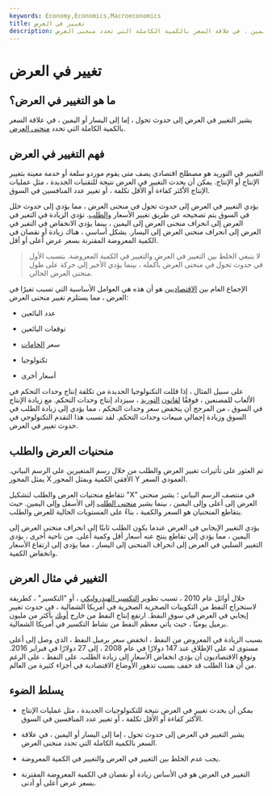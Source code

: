 ```yaml
---
keywords: Economy,Economics,Macroeconomics
title: تغيير في العرض
description: يشير التغيير في العرض إلى حدوث تحول ، إما إلى اليسار أو اليمين ، في علاقة السعر بالكمية الكاملة التي تحدد منحنى العرض.
---
```


# تغيير في العرض
## ما هو التغيير في العرض؟

يشير التغيير في العرض إلى حدوث تحول ، إما إلى اليسار أو اليمين ، في علاقة السعر بالكمية الكاملة التي تحدد [منحنى العرض](/supply-curve).

## فهم التغيير في العرض

التغيير في التوريد هو مصطلح اقتصادي يصف متى يقوم موردو سلعة أو خدمة معينة بتغيير الإنتاج أو الإنتاج. يمكن أن يحدث التغيير في العرض نتيجة للتقنيات الجديدة ، مثل عمليات الإنتاج الأكثر كفاءة أو الأقل تكلفة ، أو تغيير عدد المنافسين في السوق.

يؤدي التغيير في العرض إلى حدوث تحول في منحنى العرض ، مما يؤدي إلى حدوث خلل في السوق يتم تصحيحه عن طريق تغيير الأسعار [والطلب](/demand). تؤدي الزيادة في التغير في العرض إلى انحراف منحنى العرض إلى اليمين ، بينما يؤدي الانخفاض في التغير في العرض إلى انحراف منحنى العرض إلى اليسار. بشكل أساسي ، هناك زيادة أو نقصان في الكمية المعروضة المقترنة بسعر عرض أعلى أو أقل.

> لا ينبغي الخلط بين التغيير في العرض والتغيير في الكمية المعروضة. يتسبب الأول في حدوث تحول في منحنى العرض بأكمله ، بينما يؤدي الأخير إلى حركة على طول منحنى العرض الحالي.

>

الإجماع العام بين [الاقتصاديين](/economist) هو أن هذه هي العوامل الأساسية التي تسبب تغيرًا في العرض ، مما يستلزم تغيير منحنى العرض:

- عدد البائعين

- توقعات البائعين

- سعر [الخامات](/rawmaterials)

- تكنولوجيا

- أسعار أخرى

على سبيل المثال ، إذا قللت التكنولوجيا الجديدة من تكلفة إنتاج وحدات التحكم في الألعاب للمصنعين ، فوفقًا [لقانون](/lawofsupply) [التوريد](/lawofsupply) ، سيزداد إنتاج وحدات التحكم. مع زيادة الإنتاج في السوق ، من المرجح أن ينخفض سعر وحدات التحكم ، مما يؤدي إلى زيادة الطلب في السوق وزيادة إجمالي مبيعات وحدات التحكم. لقد تسبب هذا التقدم التكنولوجي في حدوث تغيير في العرض.

## منحنيات العرض والطلب

تم العثور على تأثيرات تغيير العرض والطلب من خلال رسم المتغيرين على الرسم البياني. يمثل المحور X الأفقي الكمية ويمثل المحور Y العمودي السعر.

تتقاطع منحنيات العرض والطلب لتشكيل "X" في منتصف الرسم البياني ؛ يشير منحنى العرض إلى أعلى وإلى اليمين ، بينما يشير [منحنى الطلب](/demand-curve) إلى الأسفل وإلى اليمين. حيث يتقاطع المنحنيان هو السعر والكمية ، بناءً على المستويات الحالية للعرض والطلب.

يؤدي التغيير الإيجابي في العرض عندما يكون الطلب ثابتًا إلى انحراف منحنى العرض إلى اليمين ، مما يؤدي إلى تقاطع ينتج عنه أسعار أقل وكمية أعلى. من ناحية أخرى ، يؤدي التغيير السلبي في العرض إلى انحراف المنحنى إلى اليسار ، مما يؤدي إلى ارتفاع الأسعار وانخفاض الكمية.

## التغيير في مثال العرض

خلال أوائل عام 2010 ، تسبب تطوير [التكسير الهيدروليكي](/hydraulic-fracturing) ، أو "التكسير" ، كطريقة لاستخراج النفط من التكوينات الصخرية الصخرية في أمريكا الشمالية ، في حدوث تغيير إيجابي في العرض في سوق النفط. ارتفع إنتاج النفط من خارج [أوبك](/opec) بأكثر من مليون برميل يوميًا ، حيث يأتي معظم النفط من نشاط التكسير في أمريكا الشمالية.

بسبب الزيادة في المعروض من النفط ، انخفض سعر برميل النفط ، الذي وصل إلى أعلى مستوى له على الإطلاق عند 147 دولارًا في عام 2008 ، إلى 27 دولارًا في فبراير 2016. وتوقع الاقتصاديون أن يؤدي انخفاض الأسعار إلى زيادة الطلب. على النفط ، على الرغم من أن هذا الطلب قد خفف بسبب تدهور الأوضاع الاقتصادية في أجزاء كثيرة من العالم.

## يسلط الضوء

- يمكن أن يحدث تغيير في العرض نتيجة للتكنولوجيات الجديدة ، مثل عمليات الإنتاج الأكثر كفاءة أو الأقل تكلفة ، أو تغيير عدد المنافسين في السوق.

- يشير التغيير في العرض إلى حدوث تحول ، إما إلى اليسار أو اليمين ، في علاقة السعر بالكمية الكاملة التي تحدد منحنى العرض.

- يجب عدم الخلط بين التغيير في العرض والتغيير في الكمية المعروضة.

- التغيير في العرض هو في الأساس زيادة أو نقصان في الكمية المعروضة المقترنة بسعر عرض أعلى أو أدنى.

